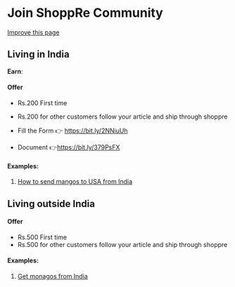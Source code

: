 # Join ShoppRe Community

[Improve this page](https://github.com/shopprecouriers/explore/edit/master/docs/join/readme.md)

## Living in India

**Earn**: 

#### Offer
- Rs.200 First time 
- Rs.200 for other customers follow your article and ship through shoppre

 - Fill the Form 👉 https://bit.ly/2NNiuUh
 - Document 👉https://bit.ly/379PsFX

#### Examples:

1. [How to send mangos to USA from India](https://ship.shoppre.com/mango-shipping-from-india-international-delivery/)


## Living outside India

#### Offer

- Rs.500 First time 
- Rs.500 for other customers follow your article and ship through shoppre

#### Examples:

1. [Get monagos from India](https://ship.shoppre.com/mango-shipping-from-india-international-delivery/)


